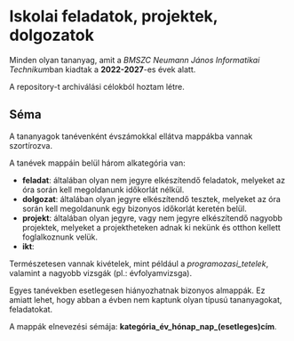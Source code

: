 # Iskolai feladatok, projektek, dolgozatok

Minden olyan tananyag, amit a *BMSZC Neumann János Informatikai Technikum*ban kiadtak a **2022-2027**-es évek alatt.

A repository-t archiválási célokból hoztam létre.

## Séma

A tananyagok tanévenként évszámokkal ellátva mappákba vannak szortírozva.

A tanévek mappáin belül három alkategória van:

- **feladat**: általában olyan nem jegyre elkészítendő feladatok, melyeket az óra során kell megoldanunk időkorlát nélkül.
- **dolgozat**: általában olyan jegyre elkészítendő tesztek, melyeket az óra során kell megoldanunk egy bizonyos időkorlát keretén belül.
- **projekt**: általában olyan jegyre, vagy nem jegyre elkészítendő nagyobb projektek, melyeket a projektheteken adnak ki nekünk és otthon kellett foglalkoznunk velük.
- **ikt**: 

Természetesen vannak kivételek, mint például a *programozasi_tetelek*, valamint a nagyobb vizsgák (pl.: évfolyamvizsga).

Egyes tanévekben esetlegesen hiányozhatnak bizonyos almappák. Ez amiatt lehet, hogy abban a évben nem kaptunk olyan típusú tananyagokat, feladatokat.

A mappák elnevezési sémája: **kategória_év_hónap_nap_(esetleges)cím**.
